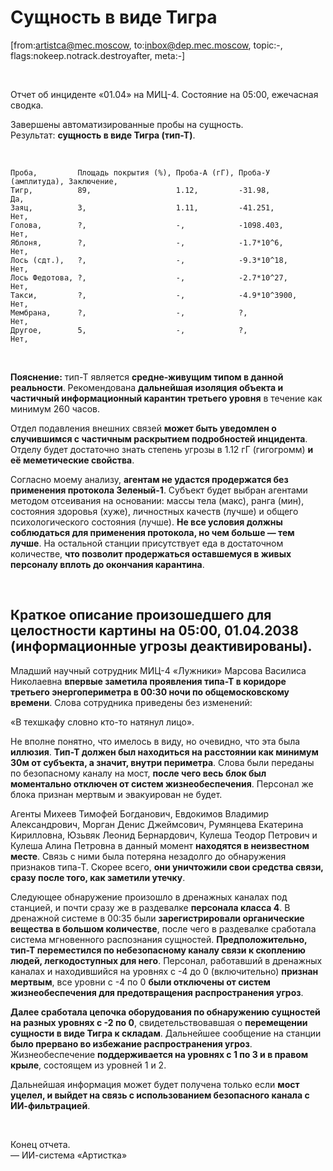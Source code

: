 # Сущность в виде Тигра

[from:artistca@mec.moscow, to:inbox@dep.mec.moscow, topic:-, flags:nokeep.notrack.destroyafter, meta:-]

<br>

Отчет об инциденте «01.04» на МИЦ-4. Состояние на 05:00, ежечасная сводка.

Завершены автоматизированные пробы на сущность.  
Результат: **сущность в виде Тигра (тип-Т)**.

<br>

```csv
Проба,         Площадь покрытия (%), Проба-А (гГ), Проба-У (амплитуда), Заключение,
Тигр,          89,                   1.12,         -31.98,              Да,
Заяц,          3,                    1.11,         -41.251,             Нет,
Голова,        ?,                    -,            -1098.403,           Нет,
Яблоня,        ?,                    -,            -1.7*10^6,           Нет,
Лось (сдт.),   ?,                    -,            -9.3*10^18,          Нет,
Лось Федотова, ?,                    -,            -2.7*10^27,          Нет,
Такси,         ?,                    -,            -4.9*10^3900,        Нет,
Мембрана,      ?,                    -,            ?,                   Нет,
Другое,        5,                    -,            ?,                   Нет,
```

<br>

**Пояснение:** тип-Т является **средне-живущим типом в данной реальности**. Рекомендована **дальнейшая изоляция объекта и частичный информационный карантин третьего уровня** в течение как минимум 260 часов.

Отдел подавления внешних связей **может быть уведомлен о случившимся с частичным раскрытием подробностей инцидента**. Отделу будет достаточно знать степень угрозы в 1.12 гГ (гигогромм) **и её меметические свойства**.

Согласно моему анализу, **агентам не удастся продержатся без применения протокола Зеленый-1**. Субъект будет выбран агентами методом отсеивания на основании: массы тела (макс), ранга (мин), состояния здоровья (хуже), личностных качеств (лучше) и общего психологического состояния (лучше). **Не все условия должны соблюдаться для применения протокола, но чем больше — тем лучше**. На остальной станции присутствует еда в достаточном количестве, **что позволит продержаться оставшемуся в живых персоналу вплоть до окончания карантина**.

<br>

## Краткое описание произошедшего для целостности картины на 05:00, 01.04.2038 (информационные угрозы деактивированы).

Младший научный сотрудник МИЦ-4 «Лужники» Марсова Василиса Николаевна **впервые заметила проявления типа-Т в коридоре третьего энергопериметра в 00:30 ночи по общемосковскому времени**. Слова сотрудника приведены без изменений:

«В техшкафу словно кто-то натянул лицо».

Не вполне понятно, что имелось в виду, но очевидно, что эта была **иллюзия**. **Тип-Т должен был находиться на расстоянии как минимум 30м от субъекта, а значит, внутри периметра**. Слова были переданы по безопасному каналу на мост, **после чего весь блок был моментально отключен от систем жизнеобеспечения**. Персонал же блока признан мертвым и эвакуирован не будет.

Агенты Михеев Тимофей Богданович, Евдокимов Владимир Александрович, Морган Денис Джеймсович, Румянцева Екатерина Кирилловна, Юзьвяк Леонид Бернардович, Кулеша Теодор Петрович и Кулеша Алина Петровна в данный момент **находятся в неизвестном месте**. Связь с ними была потеряна незадолго до обнаружения признаков типа-Т. Скорее всего, **они уничтожили свои средства связи, сразу после того, как заметили утечку**.

Следующее обнаружение произошло в дренажных каналах под станцией, и почти сразу же в раздевалке **персонала класса 4**. В дренажной системе в 00:35 были **зарегистрировали органические вещества в большом количестве**, после чего в раздевалке сработала система мгновенного распознания сущностей. **Предположительно, тип-Т переместился по небезопасному каналу связи к скоплению людей, легкодоступных для него**. Персонал, работавший в дренажных каналах и находившийся на уровнях с -4 до 0 (включительно) **признан мертвым**, все уровни с -4 по 0 **были отключены от систем жизнеобеспечения для предотвращения распространения угроз**.

**Далее сработала цепочка оборудования по обнаружению сущностей на разных уровнях с -2 по 0**, свидетельствовавшая о **перемещении сущности в виде Тигра к складам**. Дальнейшее сообщение на станции **было прервано во избежание распространения угроз**. Жизнеобеспечение **поддерживается на уровнях с 1 по 3 и в правом крыле**, состоящем из уровней 1 и 2.

Дальнейшая информация может будет получена только если **мост уцелел, и выйдет на связь с использованием безопасного канала с ИИ-фильтрацией**.

<br>

Конец отчета.  
— ИИ-система «Артистка»
